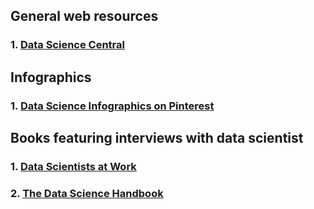 ## General web resources
### 1. [Data Science Central](http://www.datasciencecentral.com/)


## Infographics
### 1. [Data Science Infographics on Pinterest](https://www.pinterest.com/elizabethaustic/data-scientist-infographics/)


## Books featuring interviews with data scientist
### 1. [Data Scientists at Work](https://www.amazon.com/Data-Scientists-Work-Sebastian-Gutierrez/dp/1430265981) 
### 2. [The Data Science Handbook](https://www.amazon.com/Data-Science-Handbook-Insights-Scientists/dp/0692434879/ref=sr_1_2?s=books&ie=UTF8&qid=1492321697&sr=1-2&keywords=The+data+science+handbook)
